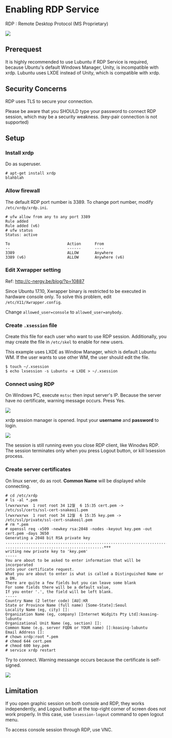 Enabling RDP Service
====================

RDP : Remote Desktop Protocol (MS Proprietary)

![](01.png)

Prerequest
----------

It is highly recommended to use Lubuntu if RDP Service is required, because
Ubuntu's default Windows Manager, Unity, is incompatible with xrdp.
Lubuntu uses LXDE instead of Unity, which is compatible with xrdp.

Security Concerns
-----------------

RDP uses TLS to secure your connection.

Please be aware that you SHOULD type your password to connect RDP session, which
may be a security weakness. (key-pair connection is not supported)

Setup
-----

### Install xrdp

Do as superuser.

```console
# apt-get install xrdp
blahblah
```

### Allow firewall

The default RDP port number is 3389. To change port number, modify
`/etc/xrdp/xrdp.ini`.

```console
# ufw allow from any to any port 3389
Rule added
Rule added (v6)
# ufw status
Status: active

To                         Action      From
--                         ------      ----
3389                       ALLOW       Anywhere
3389 (v6)                  ALLOW       Anywhere (v6)
```



### Edit Xwrapper setting

Ref: <http://c-nergy.be/blog/?p=10887>

Since Ubuntu 17.10, Xwrapper binary is restricted to be executed in hardware
console only. To solve this problem, edit `/etc/X11/Xwrapper.config`.

Change `allowed_user=console` to `allowed_user=anybody`.

### Create `.xsession` file

Create this file for each user who want to use RDP session. Additionally, you
may create the file in `/etc/skel` to enable for new users.

This example uses LXDE as Window Manager, which is default Lubuntu WM.
If the user wants to use other WM, the user should edit the file.

```console
$ touch ~/.xsession
$ echo lxsession -s Lubuntu -e LXDE > ~/.xsession
```

### Connect using RDP

On Windows PC, execute `mstsc` then input server's IP.
Because the server have no certificate, warning message occurs. Press Yes.

![](02.png)

xrdp session manager is opened. Input your **username** and **password** to
login.

![](03.png)

The session is still running even you close RDP client, like Winodws RDP.
The session terminates only when you press Logout button, or kill lxsession
process.

### Create server certificates

On linux server, do as root. **Common Name** will be displayed while connecting.

```console
# cd /etc/xrdp
# ls -al *.pem
lrwxrwxrwx  1 root root 34 12월  6 15:35 cert.pem -> /etc/ssl/certs/ssl-cert-snakeoil.pem
lrwxrwxrwx  1 root root 34 12월  6 15:35 key.pem -> /etc/ssl/private/ssl-cert-snakeoil.pem
# rm *.pem
# openssl req -x509 -newkey rsa:2048 -nodes -keyout key.pem -out cert.pem -days 3650
Generating a 2048 bit RSA private key
..............................................................................................+++
...........................................+++
writing new private key to 'key.pem'
-----
You are about to be asked to enter information that will be incorporated
into your certificate request.
What you are about to enter is what is called a Distinguished Name or a DN.
There are quite a few fields but you can leave some blank
For some fields there will be a default value,
If you enter '.', the field will be left blank.
-----
Country Name (2 letter code) [AU]:KR
State or Province Name (full name) [Some-State]:Seoul
Locality Name (eg, city) []:
Organization Name (eg, company) [Internet Widgits Pty Ltd]:koasing-lubuntu
Organizational Unit Name (eg, section) []:
Common Name (e.g. server FQDN or YOUR name) []:koasing-lubuntu
Email Address []:
# chown xrdp:root *.pem
# chmod 644 cert.pem
# chmod 600 key.pem
# service xrdp restart
```

Try to connect. Warning messange occurs because the certificate is self-signed.

![](04.png)


Limitation
----------

If you open graphic session on both console and RDP, they works independently,
and Logout button at the top-right corner of screen does not work properly.
In this case, use `lxsession-logout` command to open logout menu.

To access console session through RDP, use VNC.
